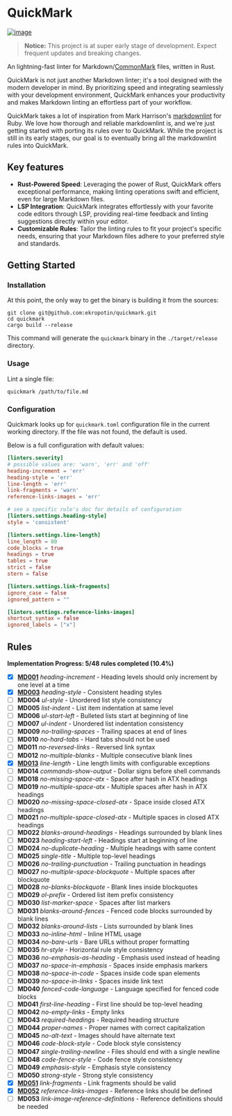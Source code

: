 # QuickMark

[![image](https://img.shields.io/badge/license-MIT-blue)](https://github.com/ekropotin/quickmark/blob/main/LICENSE)

> **Notice:** This project is at super early stage of development. Expect frequent updates and breaking changes.

An lightning-fast linter for Markdown/[CommonMark](https://commonmark.org/) files, written in Rust.

QuickMark is not just another Markdown linter; it's a tool designed with the modern developer in mind. By prioritizing speed and integrating seamlessly with your development environment, QuickMark enhances your productivity and makes Markdown linting an effortless part of your workflow.

QuickMark takes a lot of inspiration from Mark Harrison's [markdownlint](https://github.com/markdownlint/markdownlint) for Ruby. We love how thorough and reliable markdownlint is, and we're just getting started with porting its rules over to QuickMark. While the project is still in its early stages, our goal is to eventually bring all the markdownlint rules into QuickMark.

## Key features

- **Rust-Powered Speed**: Leveraging the power of Rust, QuickMark offers exceptional performance, making linting operations swift and efficient, even for large Markdown files.
- **LSP Integration**: QuickMark integrates effortlessly with your favorite code editors through LSP, providing real-time feedback and linting suggestions directly within your editor.
- **Customizable Rules**: Tailor the linting rules to fit your project's specific needs, ensuring that your Markdown files adhere to your preferred style and standards.

## Getting Started

### Installation

At this point, the only way to get the binary is building it from the sources:

```shell
git clone git@github.com:ekropotin/quickmark.git
cd quickmark
cargo build --release
```

This command will generate the `quickmark` binary in the `./target/release` directory.

### Usage

Lint a single file:

```shell
quickmark /path/to/file.md
```

### Configuration

Quickmark looks up for `quickmark.toml` configuration file in the current working directory. If the file was not found, the default is used.

Below is a full configuration with default values:

```toml
[linters.severity]
# possible values are: 'warn', 'err' and 'off'
heading-increment = 'err'
heading-style = 'err'
line-length = 'err'
link-fragments = 'warn'
reference-links-images = 'err'

# see a specific rule's doc for details of configuration
[linters.settings.heading-style]
style = 'consistent'

[linters.settings.line-length]
line_length = 80
code_blocks = true
headings = true
tables = true
strict = false
stern = false

[linters.settings.link-fragments]
ignore_case = false
ignored_pattern = ""

[linters.settings.reference-links-images]
shortcut_syntax = false
ignored_labels = ["x"]
```

## Rules

**Implementation Progress: 5/48 rules completed (10.4%)**

- [x] **[MD001](docs/rules/md001.md)** *heading-increment* - Heading levels should only increment by one level at a time
- [x] **[MD003](docs/rules/md003.md)** *heading-style* - Consistent heading styles
- [ ] **MD004** *ul-style* - Unordered list style consistency
- [ ] **MD005** *list-indent* - List item indentation at same level
- [ ] **MD006** *ul-start-left* - Bulleted lists start at beginning of line
- [ ] **MD007** *ul-indent* - Unordered list indentation consistency
- [ ] **MD009** *no-trailing-spaces* - Trailing spaces at end of lines
- [ ] **MD010** *no-hard-tabs* - Hard tabs should not be used
- [ ] **MD011** *no-reversed-links* - Reversed link syntax
- [ ] **MD012** *no-multiple-blanks* - Multiple consecutive blank lines
- [x] **[MD013](docs/rules/md013.md)** *line-length* - Line length limits with configurable exceptions
- [ ] **MD014** *commands-show-output* - Dollar signs before shell commands
- [ ] **MD018** *no-missing-space-atx* - Space after hash in ATX headings
- [ ] **MD019** *no-multiple-space-atx* - Multiple spaces after hash in ATX headings
- [ ] **MD020** *no-missing-space-closed-atx* - Space inside closed ATX headings
- [ ] **MD021** *no-multiple-space-closed-atx* - Multiple spaces in closed ATX headings
- [ ] **MD022** *blanks-around-headings* - Headings surrounded by blank lines
- [ ] **MD023** *heading-start-left* - Headings start at beginning of line
- [ ] **MD024** *no-duplicate-heading* - Multiple headings with same content
- [ ] **MD025** *single-title* - Multiple top-level headings
- [ ] **MD026** *no-trailing-punctuation* - Trailing punctuation in headings
- [ ] **MD027** *no-multiple-space-blockquote* - Multiple spaces after blockquote
- [ ] **MD028** *no-blanks-blockquote* - Blank lines inside blockquotes
- [ ] **MD029** *ol-prefix* - Ordered list item prefix consistency
- [ ] **MD030** *list-marker-space* - Spaces after list markers
- [ ] **MD031** *blanks-around-fences* - Fenced code blocks surrounded by blank lines
- [ ] **MD032** *blanks-around-lists* - Lists surrounded by blank lines
- [ ] **MD033** *no-inline-html* - Inline HTML usage
- [ ] **MD034** *no-bare-urls* - Bare URLs without proper formatting
- [ ] **MD035** *hr-style* - Horizontal rule style consistency
- [ ] **MD036** *no-emphasis-as-heading* - Emphasis used instead of heading
- [ ] **MD037** *no-space-in-emphasis* - Spaces inside emphasis markers
- [ ] **MD038** *no-space-in-code* - Spaces inside code span elements
- [ ] **MD039** *no-space-in-links* - Spaces inside link text
- [ ] **MD040** *fenced-code-language* - Language specified for fenced code blocks
- [ ] **MD041** *first-line-heading* - First line should be top-level heading
- [ ] **MD042** *no-empty-links* - Empty links
- [ ] **MD043** *required-headings* - Required heading structure
- [ ] **MD044** *proper-names* - Proper names with correct capitalization
- [ ] **MD045** *no-alt-text* - Images should have alternate text
- [ ] **MD046** *code-block-style* - Code block style consistency
- [ ] **MD047** *single-trailing-newline* - Files should end with a single newline
- [ ] **MD048** *code-fence-style* - Code fence style consistency
- [ ] **MD049** *emphasis-style* - Emphasis style consistency
- [ ] **MD050** *strong-style* - Strong style consistency
- [x] **[MD051](docs/rules/md051.md)** *link-fragments* - Link fragments should be valid
- [x] **[MD052](docs/rules/md052.md)** *reference-links-images* - Reference links should be defined
- [ ] **MD053** *link-image-reference-definitions* - Reference definitions should be needed
